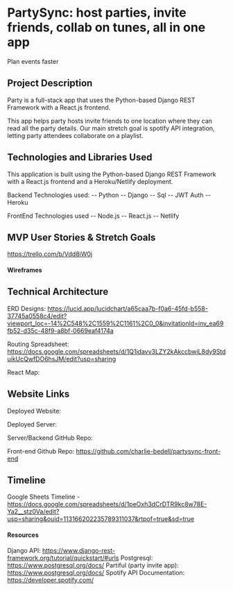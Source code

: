 # PartySync: host parties, invite friends, collab on tunes, all in one app

Plan events faster

## Project Description
Party is a full-stack app that uses the Python-based Django REST Framework with a React.js frontend.

This app helps party hosts invite friends to one location where they can read all the party details.  Our main stretch goal is spotify API integration, letting party attendees collaborate on a playlist.

## Technologies and Libraries Used
This application is built using the Python-based Django REST Framework with a React.js frontend and a Heroku/Netlify deployment.

Backend Technologies used:
-- Python
-- Django
-- Sql
-- JWT Auth
-- Heroku


FrontEnd Technologies used
-- Node.js
-- React.js
-- Netlify


## MVP User Stories & Stretch Goals
https://trello.com/b/Vdd8iW0j

#### Wireframes


## Technical Architecture
ERD Designs: 
https://lucid.app/lucidchart/a65caa7b-f0a6-45fd-b558-37745a0558c4/edit?viewport_loc=-14%2C548%2C1559%2C1161%2C0_0&invitationId=inv_ea69fb52-d35c-48f9-a8bf-0669eaf4174a 

Routing Spreadsheet:
https://docs.google.com/spreadsheets/d/1Q1idavv3LZY2kAkccbwiL8dy9StduikUcQwfDO6hsJM/edit?usp=sharing

React Map: 


## Website Links
Deployed Website: 

Deployed Server:

Server/Backend GitHub Repo: 

Front-end Github Repo: 
https://github.com/charlie-bedell/partysync-front-end

## Timeline
Google Sheets Timeline - https://docs.google.com/spreadsheets/d/1peOxh3dCrDTR9kc8w78E-Ya2__stz0Va/edit?usp=sharing&ouid=113166202235789311037&rtpof=true&sd=true
	
#### Resources
Django API: https://www.django-rest-framework.org/tutorial/quickstart/#urls 
Postgresql: https://www.postgresql.org/docs/
Partiful (party invite app): https://www.postgresql.org/docs/ 
Spotify API Documentation: https://developer.spotify.com/

